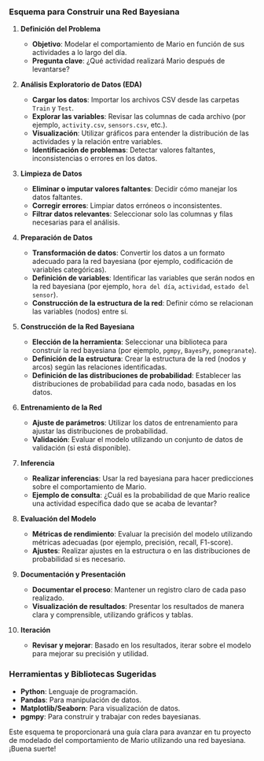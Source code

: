 ### Esquema para Construir una Red Bayesiana

1. **Definición del Problema**
   - **Objetivo**: Modelar el comportamiento de Mario en función de sus actividades a lo largo del día.
   - **Pregunta clave**: ¿Qué actividad realizará Mario después de levantarse?

2. **Análisis Exploratorio de Datos (EDA)**
   - **Cargar los datos**: Importar los archivos CSV desde las carpetas `Train` y `Test`.
   - **Explorar las variables**: Revisar las columnas de cada archivo (por ejemplo, `activity.csv`, `sensors.csv`, etc.).
   - **Visualización**: Utilizar gráficos para entender la distribución de las actividades y la relación entre variables.
   - **Identificación de problemas**: Detectar valores faltantes, inconsistencias o errores en los datos.

3. **Limpieza de Datos**
   - **Eliminar o imputar valores faltantes**: Decidir cómo manejar los datos faltantes.
   - **Corregir errores**: Limpiar datos erróneos o inconsistentes.
   - **Filtrar datos relevantes**: Seleccionar solo las columnas y filas necesarias para el análisis.

4. **Preparación de Datos**
   - **Transformación de datos**: Convertir los datos a un formato adecuado para la red bayesiana (por ejemplo, codificación de variables categóricas).
   - **Definición de variables**: Identificar las variables que serán nodos en la red bayesiana (por ejemplo, `hora del día`, `actividad`, `estado del sensor`).
   - **Construcción de la estructura de la red**: Definir cómo se relacionan las variables (nodos) entre sí.

5. **Construcción de la Red Bayesiana**
   - **Elección de la herramienta**: Seleccionar una biblioteca para construir la red bayesiana (por ejemplo, `pgmpy`, `BayesPy`, `pomegranate`).
   - **Definición de la estructura**: Crear la estructura de la red (nodos y arcos) según las relaciones identificadas.
   - **Definición de las distribuciones de probabilidad**: Establecer las distribuciones de probabilidad para cada nodo, basadas en los datos.

6. **Entrenamiento de la Red**
   - **Ajuste de parámetros**: Utilizar los datos de entrenamiento para ajustar las distribuciones de probabilidad.
   - **Validación**: Evaluar el modelo utilizando un conjunto de datos de validación (si está disponible).

7. **Inferencia**
   - **Realizar inferencias**: Usar la red bayesiana para hacer predicciones sobre el comportamiento de Mario.
   - **Ejemplo de consulta**: ¿Cuál es la probabilidad de que Mario realice una actividad específica dado que se acaba de levantar?

8. **Evaluación del Modelo**
   - **Métricas de rendimiento**: Evaluar la precisión del modelo utilizando métricas adecuadas (por ejemplo, precisión, recall, F1-score).
   - **Ajustes**: Realizar ajustes en la estructura o en las distribuciones de probabilidad si es necesario.

9. **Documentación y Presentación**
   - **Documentar el proceso**: Mantener un registro claro de cada paso realizado.
   - **Visualización de resultados**: Presentar los resultados de manera clara y comprensible, utilizando gráficos y tablas.

10. **Iteración**
    - **Revisar y mejorar**: Basado en los resultados, iterar sobre el modelo para mejorar su precisión y utilidad.

### Herramientas y Bibliotecas Sugeridas
- **Python**: Lenguaje de programación.
- **Pandas**: Para manipulación de datos.
- **Matplotlib/Seaborn**: Para visualización de datos.
- **pgmpy**: Para construir y trabajar con redes bayesianas.

Este esquema te proporcionará una guía clara para avanzar en tu proyecto de modelado del comportamiento de Mario utilizando una red bayesiana. ¡Buena suerte!